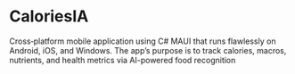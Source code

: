 # CaloriesIA
Cross‑platform mobile application using C#  MAUI that runs flawlessly on Android, iOS, and Windows. The app’s purpose is to track calories, macros, nutrients, and health metrics via AI-powered food recognition
